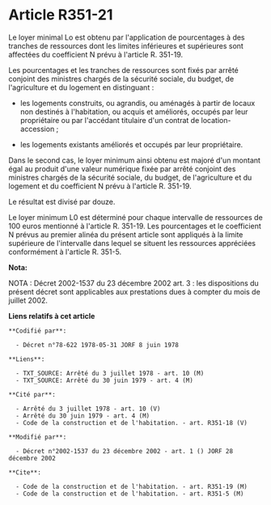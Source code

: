# Article R351-21

Le loyer minimal Lo est obtenu par l'application de pourcentages à des tranches de ressources dont les limites inférieures et
supérieures sont affectées du coefficient N prévu à l'article R. 351-19.

Les pourcentages et les tranches de ressources sont fixés par arrêté conjoint des ministres chargés de la sécurité sociale,
du budget, de l'agriculture et du logement en distinguant :

- les logements construits, ou agrandis, ou aménagés à partir de locaux non destinés à l'habitation, ou acquis et améliorés,
occupés par leur propriétaire ou par l'accédant titulaire d'un contrat de location-accession ;

- les logements existants améliorés et occupés par leur propriétaire.

Dans le second cas, le loyer minimum ainsi obtenu est majoré d'un montant égal au produit d'une valeur numérique fixée par
arrêté conjoint des ministres chargés de la sécurité sociale, du budget, de l'agriculture et du logement et du coefficient N
prévu à l'article R. 351-19.

Le résultat est divisé par douze.

Le loyer minimum L0 est déterminé pour chaque intervalle de ressources de 100 euros mentionné à l'article R. 351-19. Les
pourcentages et le coefficient N prévus au premier alinéa du présent article sont appliqués à la limite supérieure de
l'intervalle dans lequel se situent les ressources appréciées conformément à l'article R. 351-5.

**Nota:**

NOTA : Décret 2002-1537 du 23 décembre 2002 art. 3 : les dispositions du présent décret sont applicables aux prestations dues
à compter du mois de juillet 2002.

**Liens relatifs à cet article**

	**Codifié par**:

	  - Décret n°78-622 1978-05-31 JORF 8 juin 1978

	**Liens**:

	  - TXT_SOURCE: Arrêté du 3 juillet 1978 - art. 10 (M)
	  - TXT_SOURCE: Arrêté du 30 juin 1979 - art. 4 (M)

	**Cité par**:

	  - Arrêté du 3 juillet 1978 - art. 10 (V)
	  - Arrêté du 30 juin 1979 - art. 4 (M)
	  - Code de la construction et de l'habitation. - art. R351-18 (V)

	**Modifié par**:

	  - Décret n°2002-1537 du 23 décembre 2002 - art. 1 () JORF 28 décembre 2002

	**Cite**:

	  - Code de la construction et de l'habitation. - art. R351-19 (M)
	  - Code de la construction et de l'habitation. - art. R351-5 (M)
